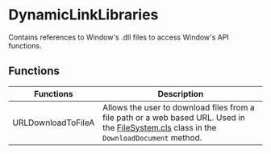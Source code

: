 # DynamicLinkLibraries

Contains references to Window's .dll files to access Window's API functions.

## Functions

| Functions          | Description                                                                                                                                                                          |
|--------------------|--------------------------------------------------------------------------------------------------------------------------------------------------------------------------------------|
| URLDownloadToFileA | Allows the user to download files from a file path or a web based URL. Used in the [FileSystem.cls](/VBXL/Classes/FileSystem/FileSystem.cls) class in the `DownloadDocument` method. |


